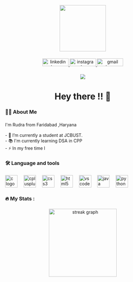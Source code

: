 <div align="center">
  <img height="150" src="C:\Users\rudra\OneDrive\Desktop\pic.jpg"  />
</div>

###

<div align="center">
 
  <a href = "https://www.linkedin.com/in/rudra-pratap-singh-99650425a/"> <img src="https://raw.githubusercontent.com/maurodesouza/profile-readme-generator/master/src/assets/icons/social/linkedin/default.svg" width="85" height="25" alt="linkedin logo"  /> </a>
  <a href = "https://www.instagram.com/rudra_pratap_252/">   <img src="https://raw.githubusercontent.com/maurodesouza/profile-readme-generator/master/src/assets/icons/social/instagram/default.svg" width="85" height="25" alt="instagram logo"  /> </a>
<a href = "mail to: rudrapratap24apr@gmail.com"> <img src="https://lottieflow.com/download/social-networks-16-9" width="85" height="25" alt="gmail logo"  /> </a>
  
</div>

###

<div align="center">
  <img src="https://visitor-badge.laobi.icu/badge?page_id=RudraPratap24.RudraPratap24&"  />
</div>

###

<h1 align="center">Hey there !! 👋</h1>

###

<h3 align="left">👩‍💻  About Me</h3>

###

<p align="left">I'm Rudra from Faridabad ,Haryana<br><br>- 🔭 I’m currently a student at JCBUST.<br>- 📚 I'm currently learning DSA in CPP<br>- ⚡ In my free time I</p>

###

<h3 align="left">🛠 Language and tools</h3>

###

<div align="left">
  <img src="https://cdn.jsdelivr.net/gh/devicons/devicon/icons/c/c-original.svg" height="40" alt="c logo"  />
  <img width="12" />
  <img src="https://cdn.jsdelivr.net/gh/devicons/devicon/icons/cplusplus/cplusplus-original.svg" height="40" alt="cplusplus logo"  />
  <img width="12" />
  <img src="https://cdn.jsdelivr.net/gh/devicons/devicon/icons/css3/css3-original.svg" height="40" alt="css3 logo"  />
  <img width="12" />
  <img src="https://cdn.jsdelivr.net/gh/devicons/devicon/icons/html5/html5-original.svg" height="40" alt="html5 logo"  />
  <img width="12" />
  <img src="https://cdn.jsdelivr.net/gh/devicons/devicon/icons/vscode/vscode-original.svg" height="40" alt="vscode logo"  />
  <img width="12" />
  <img src="https://cdn.jsdelivr.net/gh/devicons/devicon/icons/java/java-original.svg" height="40" alt="java logo"  />
  <img width="12" />
  <img src="https://cdn.jsdelivr.net/gh/devicons/devicon/icons/python/python-original.svg" height="40" alt="python logo"  />
</div>

###

<h3 align="left">🔥   My Stats :</h3>

###

<div align="center">
  <img src="https://streak-stats.demolab.com?user=RudraPratap24&locale=en&mode=daily&theme=dark&hide_border=false&border_radius=5&order=3" height="220" alt="streak graph"  />
</div>

###

